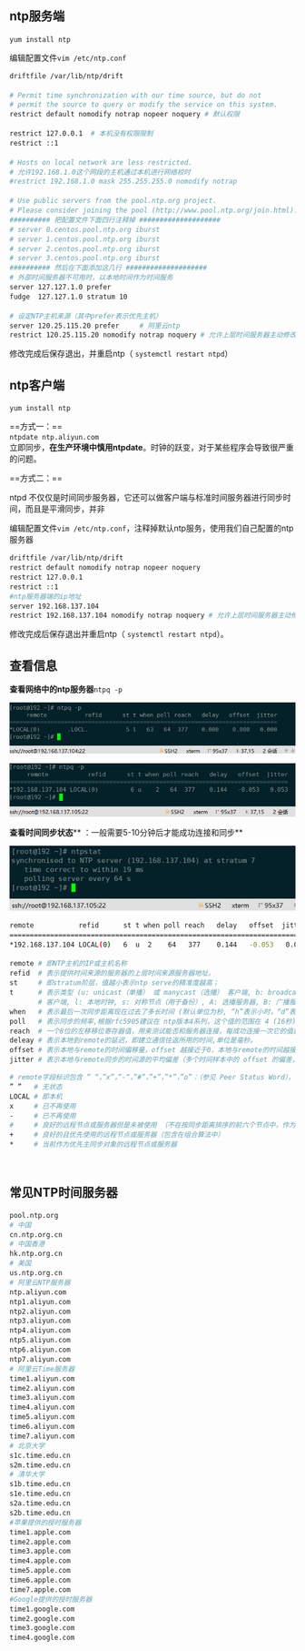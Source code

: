 
## ntp服务端

`yum install ntp`

编辑配置文件`vim /etc/ntp.conf`

```bash
driftfile /var/lib/ntp/drift

# Permit time synchronization with our time source, but do not
# permit the source to query or modify the service on this system.
restrict default nomodify notrap nopeer noquery # 默认权限

restrict 127.0.0.1  # 本机没有权限限制
restrict ::1

# Hosts on local network are less restricted.
# 允许192.168.1.0这个网段的主机通过本机进行网络校时
#restrict 192.168.1.0 mask 255.255.255.0 nomodify notrap 

# Use public servers from the pool.ntp.org project.
# Please consider joining the pool (http://www.pool.ntp.org/join.html).
########## 把配置文件下面四行注释掉 ####################
# server 0.centos.pool.ntp.org iburst
# server 1.centos.pool.ntp.org iburst
# server 2.centos.pool.ntp.org iburst
# server 3.centos.pool.ntp.org iburst
########## 然后在下面添加这几行 ####################
# 外部时间服务器不可用时，以本地时间作为时间服务
server 127.127.1.0 prefer  
fudge  127.127.1.0 stratum 10

# 设定NTP主机来源（其中prefer表示优先主机）
server 120.25.115.20 prefer     # 阿里云ntp
restrict 120.25.115.20 nomodify notrap noquery # 允许上层时间服务器主动修改本机时间
```

修改完成后保存退出，并重启ntp（ `systemctl restart ntpd`）

## ntp客户端

`yum install ntp`

==方式一：==  
​`ntpdate ntp.aliyun.com`​  
立即同步，**在生产环境中慎用ntpdate**。时钟的跃变，对于某些程序会导致很严重的问题。

==方式二：==

ntpd 不仅仅是时间同步服务器，它还可以做客户端与标准时间服务器进行同步时间，而且是平滑同步，并非

编辑配置文件`vim /etc/ntp.conf`，注释掉默认ntp服务，使用我们自己配置的ntp服务器

```bash
driftfile /var/lib/ntp/drift
restrict default nomodify notrap nopeer noquery
restrict 127.0.0.1 
restrict ::1
#ntp服务器端的ip地址
server 192.168.137.104
restrict 192.168.137.104 nomodify notrap noquery # 允许上层时间服务器主动修改本机时间

```

修改完成后保存退出并重启ntp（ `systemctl restart ntpd`）。

## 查看信息

**查看网络中的ntp服务器**​`ntpq -p`

![](assets/image-20221127215127840-20230610173810-conzlzl.png)

![](assets/image-20221127215133514-20230610173810-ifgvw9p.png)

**查看时间同步状态**\*\* ：一般需要5-10分钟后才能成功连接和同步\*\*​

![](assets/image-20221127215138591-20230610173810-xan0ime.png)

```bash
remote           refid      st t when poll reach   delay   offset  jitter
==============================================================================
*192.168.137.104 LOCAL(0)   6  u  2    64   377    0.144   -0.053   0.053

remote # 即NTP主机的IP或主机名称
refid  # 表示提供时间来源的服务器的上层时间来源服务器地址。
st     # 即stratum阶层，值越小表示ntp serve的精准度越高；
t      # 表示类型 (u: unicast（单播） 或 manycast（选播） 客户端, b: broadcast（广播） 或 multicast（多播） 
       # 客户端, l: 本地时钟, s: 对称节点（用于备份）, A: 选播服务器, B: 广播服务器, M: 多播服务器。
when   # 表示最后一次同步距离现在过去了多长时间 (默认单位为秒, “h”表示小时，“d”表示天)。
poll   # 表示同步的频率,根据rfc5905建议在 ntp版本4系列，这个值的范围在 4 (16秒) 至 17 (36小时) 之间（即2的指数次秒）。
reach  # 一个8位的左移移位寄存器值，用来测试能否和服务器连接，每成功连接一次它的值就会增加，以 8 进制显示。
deleay # 表示本地到remote的延迟，即建立通信往返所用的时间,单位是毫秒。
offset # 表示本地与remote的时间偏移量，offset 越接近于0，本地与remote的时间越接近，单位为毫秒。
jitter # 表示本地与remote同步的时间源的平均偏差（多个时间样本中的 offset 的偏差，单位是毫秒），这个数值的绝对值越小，主机的时间就越精确。

```

```bash
# remote字段标识包含 ” “，”x”，”-“，”#”，”+”，”*”，”o”：（参见 Peer Status Word），
” ”   # 无状态
LOCAL # 即本机
x     # 已不再使用
-     # 已不再使用
#     # 良好的远程节点或服务器但是未被使用 （不在按同步距离排序的前六个节点中，作为备用节点使用）
+     # 良好的且优先使用的远程节点或服务器（包含在组合算法中）
*     # 当前作为优先主同步对象的远程节点或服务器

```

‍

## **常见NTP时间服务器**

```bash
pool.ntp.org
# 中国
cn.ntp.org.cn
# 中国香港
hk.ntp.org.cn
# 美国
us.ntp.org.cn
# 阿里云NTP服务器
ntp.aliyun.com           
ntp1.aliyun.com
ntp2.aliyun.com
ntp3.aliyun.com
ntp4.aliyun.com
ntp5.aliyun.com
ntp6.aliyun.com
ntp7.aliyun.com
# 阿里云Time服务器
time1.aliyun.com
time2.aliyun.com
time3.aliyun.com
time4.aliyun.com
time5.aliyun.com
time6.aliyun.com
time7.aliyun.com
# 北京大学 
s1c.time.edu.cn
s2m.time.edu.cn
# 清华大学
s1b.time.edu.cn
s1e.time.edu.cn
s2a.time.edu.cn
s2b.time.edu.cn
#苹果提供的授时服务器   
time1.apple.com
time2.apple.com
time3.apple.com
time4.apple.com
time5.apple.com
time6.apple.com
time7.apple.com
#Google提供的授时服务器   
time1.google.com
time2.google.com
time3.google.com
time4.google.com
```
